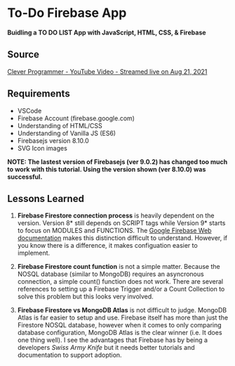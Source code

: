 # To-Do Firebase App

**Buidling a TO DO LIST App with JavaScript, HTML, CSS, & Firebase**

## Source

[Clever Programmer - YouTube Video - Streamed live on Aug 21, 2021](https://youtu.be/KA_8eOIsjn4)

## Requirements

- VSCode
- Firebase Account (firebase.google.com)
- Understanding of HTML/CSS
- Understanding of Vanilla JS (ES6)
- Firebasejs version 8.10.0
- SVG Icon images

**NOTE: The lastest version of Firebasejs (ver 9.0.2) has changed too much to work with this tutorial. Using the version shown (ver 8.10.0) was successful.**

## Lessons Learned

1. **Firebase Firestore connection process** is heavily dependent on the version. Version 8* still depends on SCRIPT tags while Version 9* starts to focus on MODULES and FUNCTIONS. The [Google Firebase Web documentation](https://firebase.google.com/docs/web/setup) makes this distinction difficult to understand. However, if you know there is a difference, it makes configuation easier to implement.

2. **Firebase Firestore count function** is not a simple matter. Because the NOSQL database (similar to MongoDB) requires an asyncronous connection, a simple count() function does not work. There are several references to setting up a Firebase Trigger and/or a Count Collection to solve this problem but this looks very involved.

3. **Firebase Firestore vs MongoDB Atlas** is not difficult to judge. MongoDB Atlas is far easier to setup and use. Firebase itself has more than just the Firestore NOSQL database, however when it comes to only comparing database configuration, MongoDB Atlas is the clear winner (i.e. It does one thing well). I see the advantages that Firebase has by being a developers _Swiss Army Knife_ but it needs better tutorials and documentation to support adoption.
